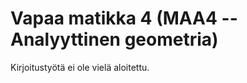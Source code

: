 Vapaa matikka 4 (MAA4 -- Analyyttinen geometria)
================================================

Kirjoitustyötä ei ole vielä aloitettu.

